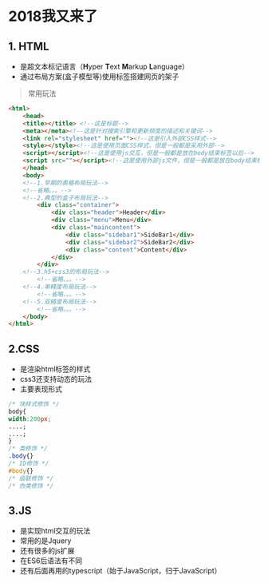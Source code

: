 # 2018我又来了

## 1. HTML
+ 是超文本标记语言（**H**yper **T**ext **M**arkup **L**anguage）
+ 通过布局方案(盒子模型等)使用标签搭建网页的架子

> 常用玩法
```html
<html>
	<head>
	<title></title> <!--这是标题-->
	<meta></meta><!--这是针对搜索引擎和更新频度的描述和关键词-->
	<link rel="stylesheet" href=""><!--这是引入外部CSS样式-->
	<style></style><!--这是使用页面CSS样式，但是一般都是采用外部-->
	<script></script><!--这是使用js交互，但是一般都是放在body结束标签以后-->
    <script src=""></script><!--这是使用外部js文件，但是一般都是放在body结束标签以后-->
	</head>
	<body>
	<!--1.早期的表格布局玩法-->
	<!--省略。。。-->
	<!--2.典型的盒子布局玩法-->
		<div class="container">
		    <div class="header">Header</div>
		    <div class="menu">Menu</div>
            <div class="maincontent">
		        <div class="sidebar1">SideBar1</div>
		        <div class="sidebar2">SideBar2</div>
		        <div class="content">Content</div>
		    </div>
		</div>
	<!--3.h5+css3的布局玩法-->
		<!--省略。。。-->
	<!--4.单精度布局玩法-->
		<!--省略。。。-->
	<!--5.双精度布局玩法-->
		<!--省略。。。-->
	</body>
</html>
```

## 2.CSS
+ 是渲染html标签的样式
+ css3还支持动态的玩法
+ 主要表现形式
```css
/* 块样式修饰 */
body{
width:200px;
....;
....;
}
/* 类修饰 */
.body{}
/* ID修饰 */
#body{}
/* 级联修饰 */
/* 伪类修饰 */

```

## 3.JS
+ 是实现html交互的玩法
+ 常用的是Jquery
+ 还有很多的js扩展
+ 在ES6后语法有不同
+ 还有后面再用的typescript（始于JavaScript，归于JavaScript）